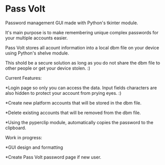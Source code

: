 # Pass Volt
Password management GUI made with Python's tkinter module.


It's main purpose is to make remembering unique complex passwords for your multiple accounts easier. 


Pass Volt stores all acount information into a local dbm file on your device using Python's shelve module.


This shold be a secure solution as long as you do not share the dbm file to other people or get your device stolen. :)


Current Features:

  *Login page so only you can access the data. Input fields characters are also hidden to protect your account from prying eyes. :)
  
  *Create new platform accounts that will be stored in the dbm file.
  
  *Delete existing accounts that will be removed from the dbm file.
  
  *Using the pyperclip module, automatically copies the password to the clipboard.
  
  
Work in progress:

  *GUI design and formatting
  
  *Create Pass Volt password page if new user. 
  
